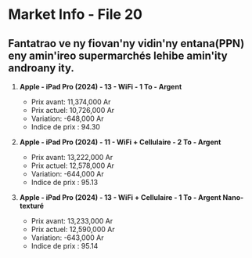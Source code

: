 # Market Info - File 20

## Fantatrao ve ny fiovan'ny vidin'ny entana(PPN) eny amin'ireo supermarchés lehibe amin'ity androany ity.

1. **Apple - iPad Pro (2024) - 13 - WiFi - 1 To - Argent**
   - Prix avant: 11,374,000 Ar
   - Prix actuel: 10,726,000 Ar
   - Variation: -648,000 Ar
   - Indice de prix : 94.30

2. **Apple - iPad Pro (2024) - 11 - WiFi + Cellulaire - 2 To - Argent**
   - Prix avant: 13,222,000 Ar
   - Prix actuel: 12,578,000 Ar
   - Variation: -644,000 Ar
   - Indice de prix : 95.13

3. **Apple - iPad Pro (2024) - 13 - WiFi + Cellulaire - 1 To - Argent Nano-texturé**
   - Prix avant: 13,233,000 Ar
   - Prix actuel: 12,590,000 Ar
   - Variation: -643,000 Ar
   - Indice de prix : 95.14

